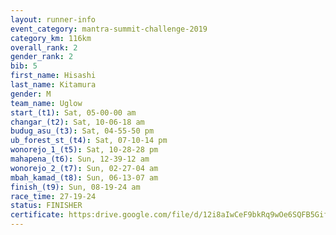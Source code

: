 ```yaml
---
layout: runner-info 
event_category: mantra-summit-challenge-2019 
category_km: 116km 
overall_rank: 2
gender_rank: 2
bib: 5
first_name: Hisashi
last_name: Kitamura
gender: M
team_name: Uglow
start_(t1): Sat, 05-00-00 am
changar_(t2): Sat, 10-06-18 am
budug_asu_(t3): Sat, 04-55-50 pm
ub_forest_st_(t4): Sat, 07-10-14 pm
wonorejo_1_(t5): Sat, 10-28-28 pm
mahapena_(t6): Sun, 12-39-12 am
wonorejo_2_(t7): Sun, 02-27-04 am
mbah_kamad_(t8): Sun, 06-13-07 am
finish_(t9): Sun, 08-19-24 am
race_time: 27-19-24
status: FINISHER
certificate: https:drive.google.com/file/d/12i8aIwCeF9bkRq9wOe6SQFB5Gifuf96P/view?usp=sharing
---
```

